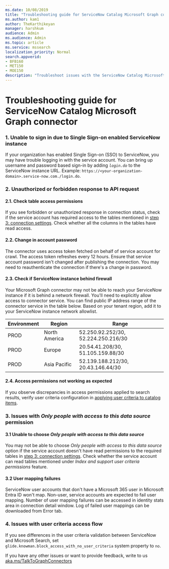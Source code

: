 ```yaml
---
ms.date: 10/08/2019
title: "Troubleshooting guide for ServiceNow Catalog Microsoft Graph connector"
ms.author: kam1
author: TheKarthikeyan
manager: harshkum
audience: Admin
ms.audience: Admin
ms.topic: article
ms.service: mssearch
localization_priority: Normal
search.appverid:
- BFB160
- MET150
- MOE150
description: "Troubleshoot issues with the ServiceNow Catalog Microsoft Graph connector for Microsoft Search"
---
```

# Troubleshooting guide for ServiceNow Catalog Microsoft Graph connector

### 1. **Unable to sign in due to Single Sign-on enabled ServiceNow instance**

If your organization has enabled Single Sign-on (SSO) to ServiceNow, you may have trouble logging in with the service account. You can bring up username and password based sign-in by adding <em> `login.do`</em> to the ServiceNow instance URL. Example: `https://<your-organization-domain>.service-now.com./login.do`.

### 2. **Unauthorized or forbidden response to API request**

#### 2.1. Check table access permissions

If you see forbidden or unauthorized response in connection status, check if the service account has required access to the tables mentioned in [step 3: connection settings](./servicenow-catalog-connector.md#step-3-connection-settings). Check whether all the columns in the tables have read access.

#### 2.2. Change in account password

The connector uses access token fetched on behalf of service account for crawl. The access token refreshes every 12 hours. Ensure that service account password isn't changed after publishing the connection. You may need to reauthenticate the connection if there's a change in password.

#### 2.3. Check if ServiceNow instance behind firewall

Your Microsoft Graph connector may not be able to reach your ServiceNow instance if it is behind a network firewall. You'll need to explicitly allow access to connector service. You can find public IP address range of the connector service in the table below. Based on your tenant region, add it to your ServiceNow instance network allowlist.

 Environment | Region | Range
--- | --- | ---
PROD | North America | 52.250.92.252/30, 52.224.250.216/30
PROD | Europe | 20.54.41.208/30, 51.105.159.88/30
PROD | Asia Pacific | 52.139.188.212/30, 20.43.146.44/30

#### 2.4. Access permissions not working as expected

If you observe discrepancies in access permissions applied to search results, verify user criteria configuration in [applying user criteria to catalog items](https://docs.servicenow.com/bundle/orlando-it-service-management/page/product/service-catalog-management/task/t_AppUserCritItemsCat.html).

### 3. **Issues with *Only people with access to this data source* permission**

#### 3.1 Unable to choose *Only people with access to this data source*

You may not be able to choose *Only people with access to this data source* option if the service account doesn't have read permissions to the required tables in [step 3: connection settings](./servicenow-catalog-connector.md#step-3-connection-settings). Check whether the service account can read tables mentioned under *Index and support user criteria permissions* feature.

#### 3.2 User mapping failures

 ServiceNow user accounts that don't have a Microsoft 365 user in Microsoft Entra ID won't map. Non-user, service accounts are expected to fail user mapping. Number of user mapping failures can be accessed in identity stats area in connection detail window. Log of failed user mappings can be downloaded from Error tab.

### 4. **Issues with user criteria access flow**

If you see differences in the user criteria validation between ServiceNow and Microsoft Search, set `glide.knowman.block_access_with_no_user_criteria` system property to `no`.

If you have any other issues or want to provide feedback, write to us [aka.ms/TalkToGraphConnectors](https://aka.ms/TalkToGraphConnectors)
